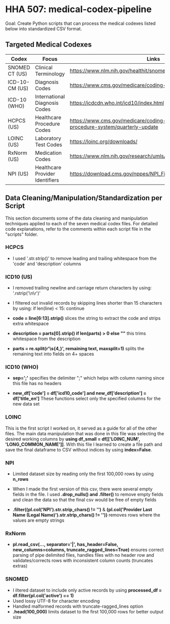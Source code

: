 # HHA 507: medical-codex-pipeline
Goal: Create Python scripts that can process the medical codexes listed below into standardized CSV format.

## Targeted Medical Codexes
| Codex | Focus | Links |
|--------|---------|-------|
| SNOMED CT (US) | Clinical Terminology | https://www.nlm.nih.gov/healthit/snomedct/archive.html |
| ICD-10-CM (US)| Diagnosis Codes | https://www.cms.gov/medicare/coding-billing/icd-10-codes |
| ICD-10 (WHO) | International Diagnosis Codes| https://icdcdn.who.int/icd10/index.html |
| HCPCS (US) | Healthcare Procedure Codes | https://www.cms.gov/medicare/coding-billing/healthcare-common-procedure-system/quarterly-update |
| LOINC (US) | Laboratory Test Codes| https://loinc.org/downloads/ |
| RxNorm (US) | Medication Codes| https://www.nlm.nih.gov/research/umls/rxnorm/docs/rxnormfiles.html |
| NPI (US) | Healthcare Provider Identifiers | https://download.cms.gov/nppes/NPI_Files.html |




## Data Cleaning/Manipulation/Standardization per Script
This section documents some of the data cleaning and manipulation techniques applied to each of the seven medical codex files. For detailed code explanations, refer to the comments within each script file in the "scripts" folder. 

### HCPCS
- I used '.str.strip()' to remove leading and trailing whitespace from the 'code' and 'description' columns 

### ICD10 (US)
- I removed trailing newline and carriage return characters by using: '.rstrip('\n\r')'

- I filtered out invalid records by skipping lines shorter than 15 characters by using: if len(line) < 15: continue

- **code = line[6:13].strip()** slices the string to extract the code and strips extra whitespace

- **description = parts[0].strip() if len(parts) > 0 else ""** this trims whitespace from the description 

- **parts = re.split(r'\s{4,}', remaining text, maxsplit=1)** splits the remaining text into fields on 4+ spaces

### ICD10 (WHO)
- **sep=';'** specifies the delimiter ";" which helps with column naming since this file has no headers

- **new_df['code'] = df['icd10_code'] and new_df['description'] = df['title_en']** These functions select only the specified columns for the new data set

### LOINC
This is the first script I worked on, it served as a guide for all of the other files. The main data manipulation that was done in this file was
selecting the desired working columns by **using df_small = df[['LOINC_NUM', 'LONG_COMMON_NAME']]**. With this file I learned to create a file path and save the final 
dataframe to CSV without indices by using **index=False**.

### NPI
- Limited dataset size by reading only the first 100,000 rows by using **n_rows**

- When I made the first version of this csv, there were several empty fields in the file. I used **.drop_nulls() and .filter()** to remove empty fields and clean the data so that the final csv would be free of empty fields

- **.filter((pl.col('NPI').str.strip_chars() != '')** & **(pl.col('Provider Last Name (Legal Name)').str.strip_chars() != ''))** removes rows where the values
are empty strings

### RxNorm
- **pl.read_csv(..., separator='|', has_header=False, new_columns=columns, truncate_ragged_lines=True)** ensures correct parsing of pipe delimited files, handles files with
no header row and validates/corrects rows with inconsistent column counts (truncates extras)

### SNOMED
- I iltered dataset to include only active records by using **processed_df = df.filter(pl.col('active') == 1)**
- Used lossy UTF-8 for character encoding 
- Handled malformed records with truncate-ragged_lines option
- **.head(100_000)** limits dataset to the first 100,000 rows for better output size


